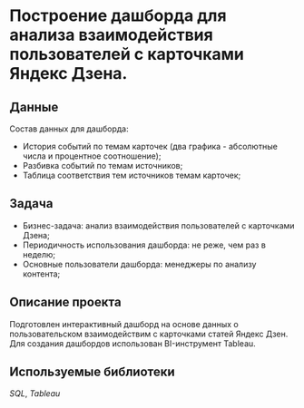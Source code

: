 # Построение дашборда для анализа взаимодействия пользователей с карточками Яндекс Дзена.


## Данные

Состав данных для дашборда:

* История событий по темам карточек (два графика - абсолютные числа и процентное соотношение);
* Разбивка событий по темам источников;
* Таблица соответствия тем источников темам карточек;


## Задача

* Бизнес-задача: анализ взаимодействия пользователей с карточками Дзена;
* Периодичность использования дашборда: не реже, чем раз в неделю;
* Основные пользователи дашборда: менеджеры по анализу контента;

## Описание проекта

Подготовлен интерактивный дашборд на основе данных о пользовательском взаимодействим с карточками статей Яндекс Дзен. Для создания дашбордов использован BI-инструмент Tableau.

## Используемые библиотеки
*SQL*, *Tableau*

